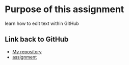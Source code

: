 <!-- This is an HTML comment, which can be used to embed hidden text in a Markdown file. -->
<!-- In the lines that follow, use Markdown to describe the purpose of this tutorial and provide a link back to the original GitHub.md file on GitHub. Don't just write unformatted text, use Markdown to structure your document.  -->
# Purpose of this assignment
learn how to edit text within GitHub
## Link back to GitHub
- [My repository](https://github.com/fairfield-university-ba505-fall2018/github-tutorial-stuartweinstein)
- [assignment](https://github.com/christopherhuntley/ba505-docs/tree/master/Tutorials/GitHub)
